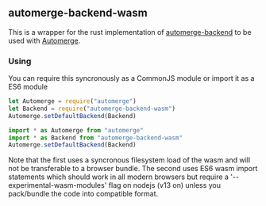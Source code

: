 ## automerge-backend-wasm

This is a wrapper for the rust implementation of [automerge-backend](https://github.com/automerge/automerge-rs/tree/master/automerge-backend) to be used with [Automerge](https://github.com/automerge/automerge).

### Using

You can require this syncronously as a CommonJS module or import it as a ES6 module

```js
let Automerge = require("automerge")
let Backend = require("automerge-backend-wasm")
Automerge.setDefaultBackend(Backend)
```

```js
import * as Automerge from "automerge"
import * as Backend from "automerge-backend-wasm"
Automerge.setDefaultBackend(Backend)
```

Note that the first uses a syncronous filesystem load of the wasm and will not be transferable to a browser bundle.  The second uses ES6 wasm import statements which should work in all modern browsers but require a '--experimental-wasm-modules' flag on nodejs (v13 on) unless you pack/bundle the code into compatible format.

